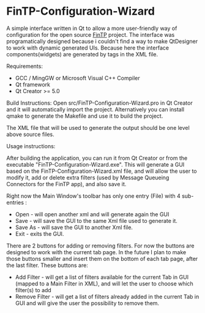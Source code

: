 FinTP-Configuration-Wizard
==========================

A simple interface written in Qt to allow a more user-friendly way of configuration for the open source [FinTP](http://www.fintp.org/) project.
The interface was programatically designed because i couldn't find a way to make QtDesigner to work with dynamic generated UIs. Because here the interface components(widgets) are generated by tags in the XML file.

Requirements:
 - GCC / MingGW or Microsoft Visual C++ Compiler
 - Qt framework
 - Qt Creator >= 5.0

Build Instructions:
 Open src/FinTP-Configuration-Wizard.pro in Qt Creator and it will automatically import the project.
 Alternatively you can install qmake to generate the Makefile and use it to build the project.

The XML file that will be used to generate the output should be one level above source files.

Usage instructions:

After building the application, you can run it from Qt Creator or from the executable "FinTP-Configuration-Wizard.exe".
This will generate a GUI based on the FinTP-Configuration-Wizard.xml file, and will allow the user to modify it, add or delete extra filters (used by Message Queueing Connectors for the FinTP app), and also save it.

Right now the Main Window's toolbar has only one entry (File) with 4 sub-entries :
 - Open - will open another xml and will generate again the GUI
 - Save - will save the GUI to the same Xml file used to generate it.
 - Save As - will save the GUI to another Xml file.
 - Exit - exits the GUI.

There are 2 buttons for adding or removing filters. For now the buttons are designed to work with the current tab page.
In the future I plan to make those buttons smaller and insert them on the bottom of each tab page, after the last filter. These buttons are:
 - Add Filter - will get a list of filters available for the current Tab in GUI (mapped to a Main Filter in XML), and will let the user to choose which filter(s) to add
 - Remove Filter - will get a list of filters already added in the current Tab in GUI and will give the user the possibility to remove them.

